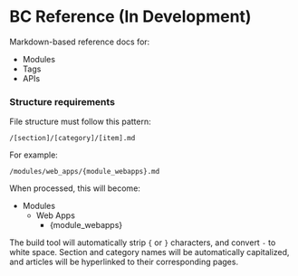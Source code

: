 BC Reference (In Development)
============

Markdown-based reference docs for:

* Modules
* Tags
* APIs

### Structure requirements

File structure must follow this pattern:

`/[section]/[category]/[item].md`

For example: 

`/modules/web_apps/{module_webapps}.md`

When processed, this will become:

* Modules
  * Web Apps
     * {module_webapps}

The build tool will automatically strip `{` or `}` characters, and convert `-` to white space. Section and category names will be automatically capitalized, and articles will be hyperlinked to their corresponding pages.
